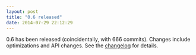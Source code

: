 ```yaml
---
layout: post
title: "0.6 released"
date: 2014-07-29 22:12:29
---
```


0.6 has been released (coincidentally, with 666 commits).  Changes
include optimizations and API changes.  See the
[changelog](https://github.com/darkfeline/dantalian/blob/0.6/CHANGES.md)
for details.

